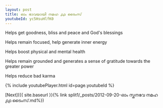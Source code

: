 ```yaml
---
layout: post
title: ഓം ഭാവയായി നമഹ ൧൧ ടൈംസ്
youtubeId: yc5HsuHlfK0
---
```

 
 
Helps get goodness, bliss and peace and God's blessings
 
Helps remain focused, help generate inner energy 
 
Helps boost physical and mental health 
 
Helps remain grounded and generates a sense of gratitude towards the greater power 
 
Helps reduce bad karma
 
 
 
 


{% include youtubePlayer.html id=page.youtubeId %}
 
[Next]({{ site.baseurl }}{% link  split1/_posts/2012-09-20-ഓം സ്തനവേ നമഹ ൧൧ ടൈംസ്.md%})
 
